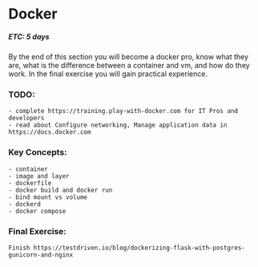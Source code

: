 # Docker
##### ETC: 5 days
By the end of this section you will become a docker pro, know what they are, 
what is the difference between a container and vm, and how do they work. 
In the final exercise you will gain practical experience.

### TODO:
    - complete https://training.play-with-docker.com for IT Pros and developers
    - read about Configure networking, Manage application data in https://docs.docker.com

### Key Concepts:
    - container
    - image and layer
    - dockerfile
    - docker build and docker run
    - bind mount vs volume
    - dockerd
    - docker compose
    
    
### Final Exercise:
    Finish https://testdriven.io/blog/dockerizing-flask-with-postgres-gunicorn-and-nginx